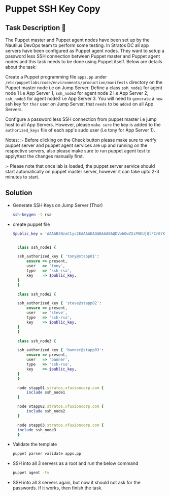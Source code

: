 # Puppet SSH Key Copy

## Task Description 📔

The Puppet master and Puppet agent nodes have been set up by the Nautilus DevOps team to perform some testing. In Stratos DC all app servers have been configured as Puppet agent nodes. They want to setup a password less SSH connection between Puppet master and Puppet agent nodes and this task needs to be done using Puppet itself. Below are details about the task:

Create a Puppet programming file `apps.pp` under `/etc/puppetlabs/code/environments/production/manifests` directory on the Puppet master node i.e on Jump Server. Define a class `ssh_node1` for agent node 1 i.e App Server 1, `ssh_node2` for agent node 2 i.e App Server 2, `ssh_node3` for agent node3 i.e App Server 3. You will need to `generate` a `new` ssh key for `thor` user on Jump Server, that `needs` to be `added` on all App Servers.

Configure a password less SSH connection from puppet master i.e jump host to all App Servers. However, please `make sure` the key is added to the `authorized_keys` file of each app's sudo user (i.e tony for App Server 1).

Notes: :- Before clicking on the Check button please make sure to verify puppet server and puppet agent services are up and running on the respective servers, also please make sure to run puppet agent test to apply/test the changes manually first.

:- Please note that once lab is loaded, the puppet server service should start automatically on puppet master server, however it can take upto 2-3 minutes to start.

## Solution

- Generate SSH Keys on Jump Server (Thor)
  ```bash
  ssh-keygen -t rsa
  ```

- create puppet file
  ```ruby
  $public_key = 'AAAAB3NzaC1yc2EAAAADAQABAAABAQDVwhOwZXiPOEUjQlFCr87KNvhn8XSukn3nT9Ot8+7F38ibFmjCR7YZJ3SphnGMHAVTnLsDRViBJwVXOxWspqQ5NuOt5OZouRbQWbZze7uMoe0D+WF6qpZ8DgmXRA0U6u+5LHqen76EnGOl4zjFyxL35wE6ngwhcR0oq5aM/G+v54kgg8CxLQFQD1zlVw574vOv26W49vTWJGWkwkz1deDUJFIrrBsx/U+zj9kE0Pq8g6HtI+nfyGsqJzGcWqylMcQzWYoywmPXL27JtiVWPm5LK+l1DhrZYj0r9oYGmgPLA55TV760ZUC9nNKSFKKYZDDopQjRmCriA8ewl0eJjeUl'


    class ssh_node1 {

    ssh_authorized_key { 'tony@stapp01':
        ensure => present,
        user   => 'tony',
        type   => 'ssh-rsa',
        key    => $public_key,
    }
    }

    class ssh_node2 {

    ssh_authorized_key { 'steve@stapp02':
        ensure => present,
        user   => 'steve',
        type   => 'ssh-rsa',
        key    => $public_key,
    }
    }

    class ssh_node3 {

    ssh_authorized_key { 'banner@stapp03':
        ensure => present,
        user   => 'banner',
        type   => 'ssh-rsa',
        key    => $public_key,
    }
    }

    node stapp01.stratos.xfusioncorp.com {
        include ssh_node1
    }

    node stapp02.stratos.xfusioncorp.com {
        include ssh_node2
    }

    node stapp03.stratos.xfusioncorp.com {
    include ssh_node3
    }
  ```

- Validate the template
  ```bash
  puppet parser validate apps.pp
  ```

- SSH into all 3 servers as a root and run the below command
  ```bash
  puppet agent -tv
  ```

- SSH into all 3 servers again, but now it should not ask for the passwords. If it works, then finish the task.
  